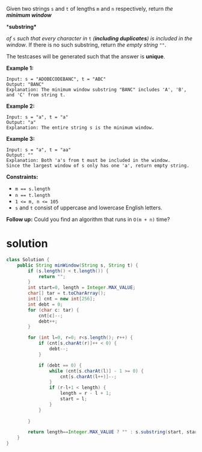 Given two strings `s` and `t` of lengths `m` and `n` respectively, return *the **minimum window*** 

***substring\***

 *of* `s` *such that every character in* `t` *(**including duplicates**) is included in the window*. If there is no such substring, return *the empty string* `""`.



The testcases will be generated such that the answer is **unique**.

 

**Example 1:**

```
Input: s = "ADOBECODEBANC", t = "ABC"
Output: "BANC"
Explanation: The minimum window substring "BANC" includes 'A', 'B', and 'C' from string t.
```

**Example 2:**

```
Input: s = "a", t = "a"
Output: "a"
Explanation: The entire string s is the minimum window.
```

**Example 3:**

```
Input: s = "a", t = "aa"
Output: ""
Explanation: Both 'a's from t must be included in the window.
Since the largest window of s only has one 'a', return empty string.
```

 

**Constraints:**

- `m == s.length`
- `n == t.length`
- `1 <= m, n <= 105`
- `s` and `t` consist of uppercase and lowercase English letters.

 

**Follow up:** Could you find an algorithm that runs in `O(m + n)` time?

# solution

```java
class Solution {
    public String minWindow(String s, String t) {
        if (s.length() < t.length()) {
            return "";
        }
        int start=0, length = Integer.MAX_VALUE;
        char[] tar = t.toCharArray();
        int[] cnt = new int[256];
        int debt = 0;
        for (char c: tar) {
            cnt[c]--;
            debt++;
        }

        for (int l=0, r=0; r<s.length(); r++) {
            if (cnt[s.charAt(r)]++ < 0) {
                debt--;
            }

            if (debt == 0) {
                while (cnt[s.charAt(l)] - 1 >= 0) {
                    cnt[s.charAt(l++)]--;
                }
                if (r-l+1 < length) {
                    length = r - l + 1;
                    start = l;
                }
            }
            
        }

        return length==Integer.MAX_VALUE ? "" : s.substring(start, start+length);
    }
}
```

